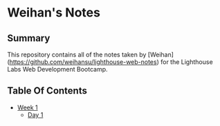 # Weihan's Notes
## Summary
This repository contains all of the notes taken by [Weihan] (https://github.com/weihansu/lighthouse-web-notes) for the Lighthouse Labs Web Development Bootcamp.
## Table Of Contents
* [Week 1](/Week_1)
  * [Day 1](/Week_1/Day_1)
